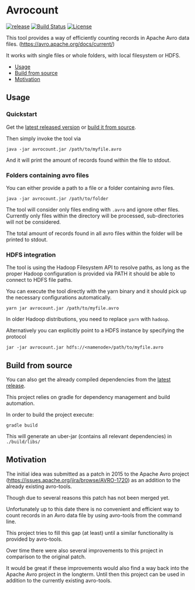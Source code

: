 Avrocount
========================
[![release](https://badge.fury.io/gh/jwoschitz%2Favrocount.svg)](https://github.com/jwoschitz/avrocount/releases/latest)
[![Build Status](https://travis-ci.org/jwoschitz/avrocount.svg?branch=master)](https://travis-ci.org/jwoschitz/avrocount)
[![License](https://img.shields.io/badge/license-Apache--2.0-blue.svg)](http://www.apache.org/licenses/LICENSE-2.0)

This tool provides a way of efficiently counting records in Apache Avro data files. (https://avro.apache.org/docs/current/)

It works with single files or whole folders, with local filesystem or HDFS.

- [Usage](#usage)
- [Build from source](#build-from-source)
- [Motivation](#motivation)

Usage
------------

### Quickstart

Get the [latest released version](https://github.com/jwoschitz/avrocount/releases/latest) or [build it from source](#build-from-source).

Then simply invoke the tool via

```
java -jar avrocount.jar /path/to/myfile.avro
```

And it will print the amount of records found within the file to stdout.

### Folders containing avro files

You can either provide a path to a file or a folder containing avro files.

```
java -jar avrocount.jar /path/to/folder
```

The tool will consider only files ending with `.avro` and ignore other files. Currently only files within the directory will be processed, sub-directories will not be considered.

The total amount of records found in all avro files within the folder will be printed to stdout.

### HDFS integration

The tool is using the Hadoop Filesystem API to resolve paths, as long as the proper Hadoop configuration is provided via PATH it should be able to connect to HDFS file paths.

You can execute the tool directly with the yarn binary and it should pick up the necessary configurations automatically.

```
yarn jar avrocount.jar /path/to/myfile.avro
```

In older Hadoop distributions, you need to replace `yarn` with `hadoop`.

Alternatively you can explicitly point to a HDFS instance by specifying the protocol

```
jar -jar avrocount.jar hdfs://<namenode>/path/to/myfile.avro
```


Build from source
-----------------

You can also get the already compiled dependencies from the
[latest release](https://github.com/jwoschitz/avrocount/releases/latest).

This project relies on gradle for dependency management and build automation.

In order to build the project execute:


```
gradle build
```

This will generate an uber-jar (contains all relevant dependencies) in `./build/libs/`

Motivation
----------

The initial idea was submitted as a patch in 2015 to the Apache Avro project (https://issues.apache.org/jira/browse/AVRO-1720) as an addition to the already existing avro-tools.

Though due to several reasons this patch has not been merged yet.

Unfortunately up to this date there is no convenient and efficient way to count records in an Avro data file by using avro-tools from the command line.

This project tries to fill this gap (at least) until a similar functionality is provided by avro-tools.

Over time there were also several improvements to this project in comparison to the original patch.

It would be great if these improvements would also find a way back into the Apache Avro project in the longterm. Until then this project can be used in addition to the currently existing avro-tools.


